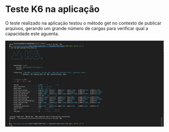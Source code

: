 # Teste K6 na aplicação

O teste realizado na aplicação testou o método get no contexto de publicar arquivos, gerando um grande número de cargas para verificar qual a capacidade este aguenta.

![kasjkajsk](/assets/teste.png)
